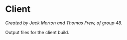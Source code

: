 # Client
_Created by Jack Morton and Thomas Frew, of group 48._

Output files for the client build.
